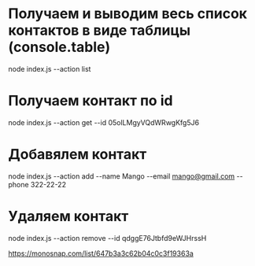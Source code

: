 # Получаем и выводим весь список контактов в виде таблицы (console.table)

node index.js --action list

# Получаем контакт по id

node index.js --action get --id 05olLMgyVQdWRwgKfg5J6

# Добавялем контакт

node index.js --action add --name Mango --email mango@gmail.com --phone 322-22-22

# Удаляем контакт

node index.js --action remove --id qdggE76Jtbfd9eWJHrssH

https://monosnap.com/list/647b3a3c62b04c0c3f19363a
